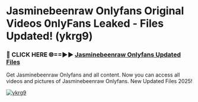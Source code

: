 # Jasminebeenraw Onlyfans Original Videos 0nlyFans Leaked - Files Updated! (ykrg9)

<h3>🔴 CLICK HERE 🌐==►► <a href="https://tinyurl.com/ehrbuxhb" rel="nofollow">Jasminebeenraw Onlyfans Updated Files</a></h3>

Get Jasminebeenraw Onlyfans and all content. Now you can access all videos and pictures of Jasminebeenraw Onlyfans. New Updated Files 2025!

[![ykrg9](https://i.imgur.com/lVYEuWS.gif)](https://tinyurl.com/ehrbuxhb)
